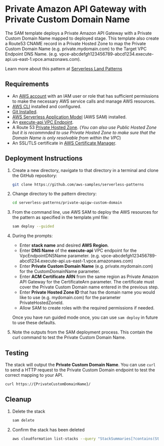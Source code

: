 # Private Amazon API Gateway with Private Custom Domain Name

The SAM template deploys a Private Amazon API Gateway with a Private Custom Domain Name mapped to deployed stage. This template also create a Route53 CNAME record in a Private Hosted Zone to map the Private Custom Domain Name (e.g. private.mydomain.com) to the Target VPC Endpoint DNS Name. (e.g. vpce-abcdefgh123456789-abcd1234.execute-api.us-east-1.vpce.amazonaws.com).

Learn more about this pattern at [Serverless Land Patterns](https://serverlessland.com/patterns/private-apigw-custom-domain)

## Requirements

* An [AWS account](https://signin.aws.amazon.com/signup?request_type=register) with an IAM user or role that has sufficient permissions to make the necessary AWS service calls and manage AWS resources.
* [AWS CLI](https://docs.aws.amazon.com/cli/latest/userguide/install-cliv2.html) installed and configured.
* [Git Installed](https://git-scm.com/book/en/v2/Getting-Started-Installing-Git).
* [AWS Serverless Application Model](https://docs.aws.amazon.com/serverless-application-model/latest/developerguide/serverless-sam-cli-install.html) (AWS SAM) installed.
* An [execute-api VPC Endpoint](https://docs.aws.amazon.com/vpc/latest/privatelink/interface-endpoints.html).
* A Route 53 [Private Hosted Zone](https://docs.aws.amazon.com/Route53/latest/DeveloperGuide/hosted-zones-private.html). (*You can also use Public Hosted Zone but it is recommnded to use Private Hosted Zone to make sure that the Domain Name is only resolvable from within the VPC*)
* An SSL/TLS certificate in [AWS Certificate Manager](https://docs.aws.amazon.com/apigateway/latest/developerguide/how-to-specify-certificate-for-custom-domain-name.html#how-to-specify-certificate-for-custom-domain-name-setup).

## Deployment Instructions

1. Create a new directory, navigate to that directory in a terminal and clone the GitHub repository:
    ```bash
    git clone https://github.com/aws-samples/serverless-patterns
    ```
2. Change directory to the pattern directory:
    ```bash
    cd serverless-patterns/private-apigw-custom-domain
    ```
3. From the command line, use AWS SAM to deploy the AWS resources for the pattern as specified in the template.yml file:
    ```bash
    sam deploy --guided
    ```
4. During the prompts:
    - Enter **stack name** and desired **AWS Region**.
    - Enter **DNS Name** of the **execute-api** VPC endpoint for the VpcEndpointDNSName parameter. (e.g. vpce-abcdefgh123456789-abcd1234.execute-api.us-east-1.vpce.amazonaws.com)
    - Enter **Private Custom Domain Name** (e.g. private.mydomain.com) for the CustomDomainName parameter.
    - Enter **ACM Certificate ARN** from the same region as Private Amazon API Gateway for the CertificateArn parameter. The certificate must cover the Private Custom Domain name entered in the previous step.
    - Enter **Private Hosted Zone ID** that has the domain name you would like to use (e.g. mydomain.com) for the parameter PrivateHostedZoneId. 
    - Allow SAM to create roles with the required permissions if needed.

    Once you have run guided mode once, you can use `sam deploy` in future to use these defaults.

1. Note the outputs from the SAM deployment process. This contain the curl command to test the Private Custom Domain Name.

## Testing

The stack will output the **Private Custom Domain Name**. You can use `curl` to send a HTTP request to the Private Custom Domain endpoint to test the correct mapping to your API.
   
```bash
curl https://{PrivateCustomDomainName}/
```

## Cleanup
 
1. Delete the stack
    ```bash
    sam delete
    ```
1. Confirm the stack has been deleted
    ```bash
    aws cloudformation list-stacks --query "StackSummaries[?contains(StackName,'STACK_NAME')].StackStatus"
    ```
